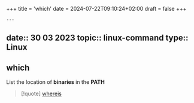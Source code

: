 +++
title = 'which'
date = 2024-07-22T09:10:24+02:00
draft = false
+++

    ---
date:: 30 03 2023
topic:: linux-command
type:: Linux
---
## which
List the location of **binaries** in the **PATH**
>[!quote] 
>[whereis](/obisdian_ntoes/notes_obsidian/Linux/commands/whereis.md)